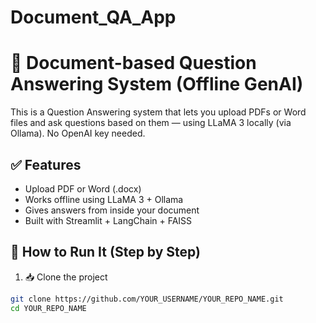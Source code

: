 # Document_QA_App
# 📄 Document-based Question Answering System (Offline GenAI)

This is a Question Answering system that lets you upload PDFs or Word files and ask questions based on them — using LLaMA 3 locally (via Ollama). No OpenAI key needed.

## ✅ Features

- Upload PDF or Word (.docx)
- Works offline using LLaMA 3 + Ollama
- Gives answers from inside your document
- Built with Streamlit + LangChain + FAISS

## 🔧 How to Run It (Step by Step)

1. 📥 Clone the project  
```bash
git clone https://github.com/YOUR_USERNAME/YOUR_REPO_NAME.git
cd YOUR_REPO_NAME
